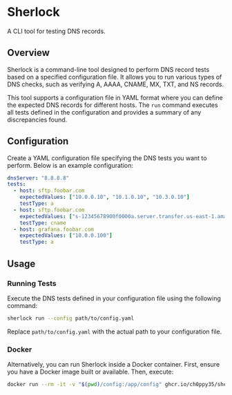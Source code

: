 # Sherlock

A CLI tool for testing DNS records.

## Overview

Sherlock is a command-line tool designed to perform DNS record tests based on a specified configuration file. It allows you to run various types of DNS checks, such as verifying A, AAAA, CNAME, MX, TXT, and NS records.

This tool supports a configuration file in YAML format where you can define the expected DNS records for different hosts. The `run` command executes all tests defined in the configuration and provides a summary of any discrepancies found.

## Configuration

Create a YAML configuration file specifying the DNS tests you want to perform. Below is an example configuration:

```yaml
dnsServer: "8.8.8.8"
tests:
  - host: sftp.foobar.com
    expectedValues: ["10.0.0.10", "10.1.0.10", "10.3.0.10"]
    testType: a
  - host: sftp.foobar.com
    expectedValues: ["s-12345678900f0000a.server.transfer.us-east-1.amazonaws.com."]
    testType: cname
  - host: grafana.foobar.com
    expectedValues: ["10.0.0.100"]
    testType: a
```

## Usage

### Running Tests

Execute the DNS tests defined in your configuration file using the following command:

```bash
sherlock run --config path/to/config.yaml
```

Replace `path/to/config.yaml` with the actual path to your configuration file.

### Docker

Alternatively, you can run Sherlock inside a Docker container. First, ensure you have a Docker image built or available. Then, execute:

```bash
docker run --rm -it -v "$(pwd)/config:/app/config" ghcr.io/ch0ppy35/sherlock:v0.2.0 run --config /app/config/config.yaml
```

